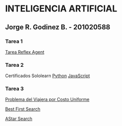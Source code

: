 # INTELIGENCIA ARTIFICIAL
## Jorge R. Godinez B. - 201020588

### Tarea 1 
[Tarea Reflex Agent](https://georgeno1ukno.github.io/IA1_201020588/AgenteInteligente/01_reflex_agent.html)

### Tarea 2
Certificados Sololearn [Python](https://georgeno1ukno.github.io/IA1_201020588/Certificados/cert-20901012-1024.pdf) [JavaScript](https://georgeno1ukno.github.io/IA1_201020588/Certificados/cert-20901012-1024.pdf)


### Tarea 3
[Problema del Viajera por Costo Uniforme](https://luisespino.github.io/artificial_intelligence_js/03_uniform_cost.html)

[Best First Search](https://luisespino.github.io/artificial_intelligence_js/04_bestfirst.html)

[AStar Search](https://luisespino.github.io/artificial_intelligence_js/05_astar.html)